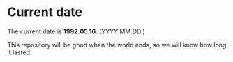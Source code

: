 # Current date

The current date is **1992.05.16.** (YYYY.MM.DD.)

This repository will be good when the world ends, so we will know how long it lasted.